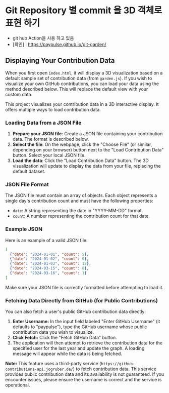 # Git Repository 별 commit 을 3D 객체로 표현 하기 
- git hub Action을 사용 하고 있음
- [확인] :   https://paypulse.github.io/git-garden/

## Displaying Your Contribution Data

When you first open `index.html`, it will display a 3D visualization based on a default sample set of contribution data (from `garden.js`). If you wish to visualize your own GitHub contributions, you can load your data using the method described below. This will replace the default view with your custom data.

This project visualizes your contribution data in a 3D interactive display. It offers multiple ways to load contribution data.

### Loading Data from a JSON File

1.  **Prepare your JSON file**: Create a JSON file containing your contribution data. The format is described below.
2.  **Select the file**: On the webpage, click the "Choose File" (or similar, depending on your browser) button next to the "Load Contribution Data" button. Select your local JSON file.
3.  **Load the data**: Click the "Load Contribution Data" button. The 3D visualization will update to display the data from your file, replacing the default dataset.

### JSON File Format

The JSON file must contain an array of objects. Each object represents a single day's contribution count and must have the following properties:

*   `date`: A string representing the date in "YYYY-MM-DD" format.
*   `count`: A number representing the contribution count for that date.

### Example JSON

Here is an example of a valid JSON file:

```json
[
  {"date": "2024-01-01", "count": 5},
  {"date": "2024-01-02", "count": 0},
  {"date": "2024-01-03", "count": 12},
  {"date": "2024-03-15", "count": 8},
  {"date": "2024-03-16", "count": 1}
]
```

Make sure your JSON file is correctly formatted before attempting to load it.

### Fetching Data Directly from GitHub (for Public Contributions)

You can also fetch a user's public GitHub contribution data directly:

1.  **Enter Username:** In the input field labeled "Enter GitHub Username" (it defaults to "paypulse"), type the GitHub username whose public contribution data you wish to visualize.
2.  **Click Fetch:** Click the "Fetch GitHub Data" button.
3.  The application will then attempt to retrieve the contribution data for the specified user for the last year and update the graph. A loading message will appear while the data is being fetched.

**Note:** This feature uses a third-party service (`https://github-contributions-api.jogruber.de/`) to fetch contribution data. This service provides public contribution data and its availability is not guaranteed. If you encounter issues, please ensure the username is correct and the service is operational.
